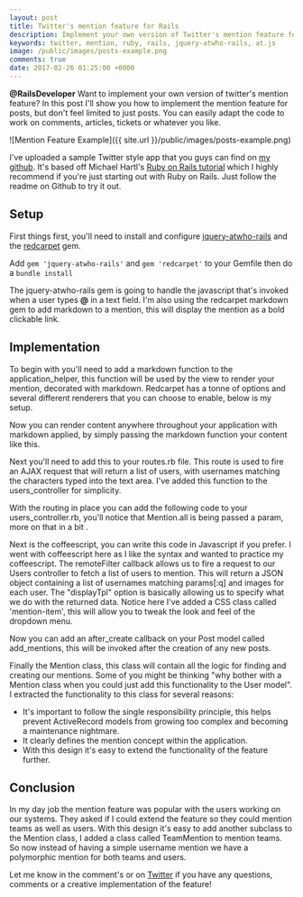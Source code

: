 ```yaml
---
layout: post
title: Twitter's mention feature for Rails 
description: Implement your own version of Twitter's mention feature for Ruby on Rails applications using JQuery atwho / at.js
keywords: twitter, mention, ruby, rails, jquery-atwho-rails, at.js
image: /public/images/posts-example.png
comments: true
date: 2017-02-26 01:25:00 +0000
---
```

<p class='message'>
    <strong>@RailsDeveloper</strong> Want to implement your own version of twitter's mention feature? 
    In this post I'll show you how to implement the mention feature for posts, but don't feel limited to just posts. 
    You can easily adapt the code to work on comments, articles, tickets or whatever you like. 
</p>

![Mention Feature Example]({{ site.url }}/public/images/posts-example.png)

I've uploaded a sample Twitter style app that you guys can find on [my github](https://github.com/WillHennessey/sample-twitter-app). 
It's based off Michael Hartl's [Ruby on Rails tutorial](http://rails-4-0.railstutorial.org) which I highly recommend if you're just starting out with Ruby on Rails.
Just follow the readme on Github to try it out.

## Setup
First things first, you'll need to install and configure [jquery-atwho-rails](https://github.com/ichord/jquery-atwho-rails) and the [redcarpet](https://github.com/vmg/redcarpet) gem. 

Add `gem 'jquery-atwho-rails'`  and `gem 'redcarpet'` to your Gemfile then do a `bundle install`

The jquery-atwho-rails gem is going to handle the javascript that's invoked when a user types **@** in a text field.
I'm also using the redcarpet markdown gem to add markdown to a mention, this will display the mention as a bold clickable link. 

<script src="https://gist.github.com/WillHennessey/ecd9e024e71c1e7c3044f4b622210daa.js"></script>

<script src="https://gist.github.com/WillHennessey/5a51c68f2254b1d4e30b115a527d0d43.js"></script>

## Implementation  

To begin with you'll need to add a markdown function to the application_helper, this function will be used by the view to render your mention, decorated with markdown.
Redcarpet has a tonne of options and several different renderers that you can choose to enable, below is my setup.

<script src="https://gist.github.com/WillHennessey/6e83c887b8ce0fdf0fa18caf2db6d848.js"></script>

Now you can render content anywhere throughout your application with markdown applied, by simply passing the markdown function your content like this.

<script src="https://gist.github.com/WillHennessey/0ae26282e91d06aad595180de476ab8f.js"></script>

Next you'll need to add this to your routes.rb file. 
This route is used to fire an AJAX request that will return a list of users, with usernames matching the characters typed into the text area.
I've added this function to the users_controller for simplicity. 

<script src="https://gist.github.com/WillHennessey/7292f4fd8caf2809d24ea23d9f6c7543.js"></script>

With the routing in place you can add the following code to your users_controller.rb, you'll notice that Mention.all is being passed a param, more on that in a bit .

<script src="https://gist.github.com/WillHennessey/807d3f52df329e8bea48f3ccb4bf3f15.js"></script>

Next is the coffeescript, you can write this code in Javascript if you prefer. I went with coffeescript here as I like the syntax and wanted to practice my coffeescript.
The remoteFilter callback allows us to fire a request to our Users controller to fetch a list of users to mention. 
This will return a JSON object containing a list of usernames matching params[:q] and images for each user.
The "displayTpl" option is basically allowing us to specify what we do with the returned data.
Notice here I've added a CSS class called 'mention-item', this will allow you to tweak the look and feel of the dropdown menu.

<script src="https://gist.github.com/WillHennessey/faf3b4e77abe3976b7d55f35a1b82e41.js"></script>

Now you can add an after\_create callback on your Post model called add_mentions, this will be invoked after the creation of any new posts.

<script src="https://gist.github.com/WillHennessey/eee6c9ba1a480994dc7011f7f9933946.js"></script>

Finally the Mention class, this class will contain all the logic for finding and creating our mentions. 
Some of you might be thinking "why bother with a Mention class when you could just add this functionality to the User model". 
I extracted the functionality to this class for several reasons: 

- It's important to follow the single responsibility principle, this helps prevent ActiveRecord models from growing too complex and becoming a maintenance nightmare.
- It clearly defines the mention concept within the application.
- With this design it's easy to extend the functionality of the feature further.
 
<script src="https://gist.github.com/WillHennessey/c923e495bc529bc54ea50aaa12ea06aa.js"></script>

## Conclusion  
 
In my day job the mention feature was popular with the users working on our systems. 
They asked if I could extend the feature so they could mention teams as well as users. 
With this design it's easy to add another subclass to the Mention class, I added a class called TeamMention to mention teams.
So now instead of having a simple username mention we have a polymorphic mention for both teams and users. 

Let me know in the comment's or on [Twitter](https://twitter.com/sicklickwill) if you have any questions, comments or a creative implementation of the feature! 